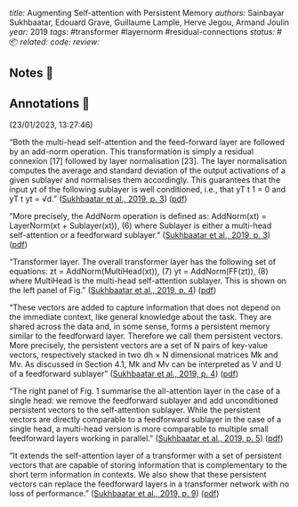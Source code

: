 *title:* Augmenting Self-attention with Persistent Memory
*authors:* Sainbayar Sukhbaatar, Edouard Grave, Guillaume Lample, Herve Jegou, Armand Joulin
*year:* 2019
*tags:* #transformer #layernorm #residual-connections
*status:* #📦 
*related:*
*code:*
*review:*

## Notes 📍

## Annotations 📖

(23/01/2023, 13:27:46)

“Both the multi-head self-attention and the feed-forward layer are followed by an add-norm operation. This transformation is simply a residual connexion [17] followed by layer normalisation [23]. The layer normalisation computes the average and standard deviation of the output activations of a given sublayer and normalises them accordingly. This guarantees that the input yt of the following sublayer is well conditioned, i.e., that yT t 1 = 0 and yT t yt = √d.” ([Sukhbaatar et al., 2019, p. 3](zotero://select/library/items/A7XG93GC)) ([pdf](zotero://open-pdf/library/items/I76F65M4?page=3&annotation=AZJKFERG))

“More precisely, the AddNorm operation is defined as: AddNorm(xt) = LayerNorm(xt + Sublayer(xt)), (6) where Sublayer is either a multi-head self-attention or a feedforward sublayer.” ([Sukhbaatar et al., 2019, p. 3](zotero://select/library/items/A7XG93GC)) ([pdf](zotero://open-pdf/library/items/I76F65M4?page=3&annotation=DZQX69NL))

“Transformer layer. The overall transformer layer has the following set of equations: zt = AddNorm(MultiHead(xt)), (7) yt = AddNorm(FF(zt)), (8) where MultiHead is the multi-head self-attention sublayer. This is shown on the left panel of Fig.” ([Sukhbaatar et al., 2019, p. 4](zotero://select/library/items/A7XG93GC)) ([pdf](zotero://open-pdf/library/items/I76F65M4?page=4&annotation=6G4EEYF3))

“These vectors are added to capture information that does not depend on the immediate context, like general knowledge about the task. They are shared across the data and, in some sense, forms a persistent memory similar to the feedforward layer. Therefore we call them persistent vectors. More precisely, the persistent vectors are a set of N pairs of key-value vectors, respectively stacked in two dh × N dimensional matrices Mk and Mv. As discussed in Section 4.1, Mk and Mv can be interpreted as V and U of a feedforward sublayer” ([Sukhbaatar et al., 2019, p. 4](zotero://select/library/items/A7XG93GC)) ([pdf](zotero://open-pdf/library/items/I76F65M4?page=4&annotation=XJVKDKN9))

“The right panel of Fig. 1 summarise the all-attention layer in the case of a single head: we remove the feedforward sublayer and add unconditioned persistent vectors to the self-attention sublayer. While the persistent vectors are directly comparable to a feedforward sublayer in the case of a single head, a multi-head version is more comparable to multiple small feedforward layers working in parallel.” ([Sukhbaatar et al., 2019, p. 5](zotero://select/library/items/A7XG93GC)) ([pdf](zotero://open-pdf/library/items/I76F65M4?page=5&annotation=XJ39NBIL))

“It extends the self-attention layer of a transformer with a set of persistent vectors that are capable of storing information that is complementary to the short term information in contexts. We also show that these persistent vectors can replace the feedforward layers in a transformer network with no loss of performance.” ([Sukhbaatar et al., 2019, p. 9](zotero://select/library/items/A7XG93GC)) ([pdf](zotero://open-pdf/library/items/I76F65M4?page=9&annotation=VSNQEW6M))